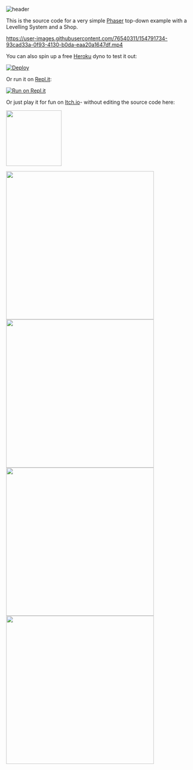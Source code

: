 ![header](https://user-images.githubusercontent.com/76540311/154788834-0906d3a9-5849-49fd-a3c5-11400a678374.png)


This is the source code for a very simple [Phaser](https://phaser.io/) top-down example with a Levelling System and a Shop.

https://user-images.githubusercontent.com/76540311/154791734-93cad33a-0f93-4130-b0da-eaa20a1647df.mp4

You can also spin up a free [Heroku](https://heroku.com/) dyno to test it out:

[![Deploy](https://www.herokucdn.com/deploy/button.png)](https://heroku.com/deploy?template=https://github.com/ryanhlewis/Phaser-Demo)

Or run it on [Repl.it](https://repl.it/):

[![Run on Repl.it](https://repl.it/badge/github/socketio/chat-example)](https://repl.it/github/ryanhlewis/Phaser-Demo)

Or just play it for fun on [Itch.io](https://itch.io/)- without editing the source code here:

[<img src="https://static.itch.io/images/badge.svg" width="150" />](https://ryanhlewis.itch.io/phaser-demo-project)



<img src="https://user-images.githubusercontent.com/76540311/154789260-2676d8f9-c19d-4051-9335-66074e4cb57b.png" width="400" /> <img src="https://img.itch.zone/aW1hZ2UvMTQwNjQwMS84MTk0Mzk4LnBuZw==/original/S0CHG8.png" width="400" /> <img src="https://img.itch.zone/aW1hZ2UvMTQwNjQwMS84MTk0Mzk5LnBuZw==/original/UxD8XD.png" width="400" /> <img src="https://img.itch.zone/aW1hZ2UvMTQwNjQwMS84MTk0Mzk3LnBuZw==/original/XKvmtd.png" width="400" />


